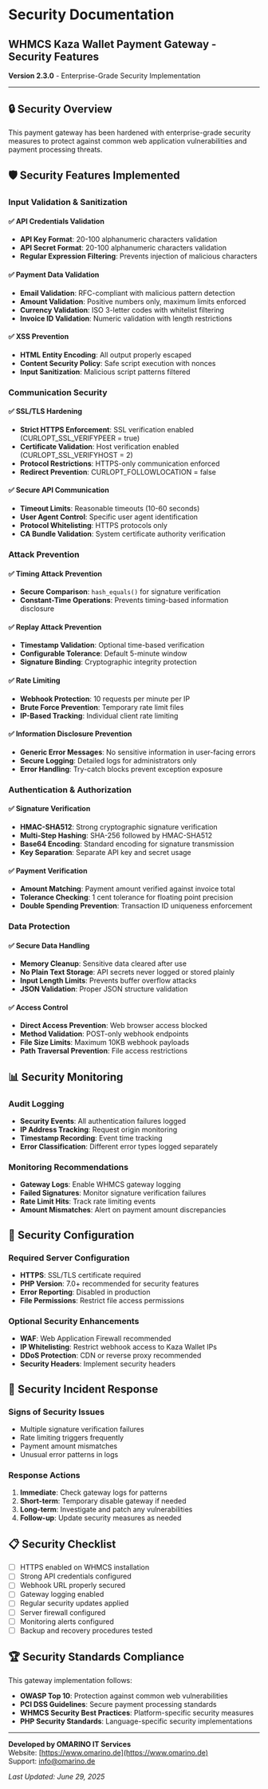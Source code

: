 # Security Documentation

## WHMCS Kaza Wallet Payment Gateway - Security Features

**Version 2.3.0** - Enterprise-Grade Security Implementation

---

## 🔒 Security Overview

This payment gateway has been hardened with enterprise-grade security measures to protect against common web application vulnerabilities and payment processing threats.

## 🛡️ Security Features Implemented

### Input Validation & Sanitization

#### ✅ API Credentials Validation
- **API Key Format**: 20-100 alphanumeric characters validation
- **API Secret Format**: 20-100 alphanumeric characters validation
- **Regular Expression Filtering**: Prevents injection of malicious characters

#### ✅ Payment Data Validation
- **Email Validation**: RFC-compliant with malicious pattern detection
- **Amount Validation**: Positive numbers only, maximum limits enforced
- **Currency Validation**: ISO 3-letter codes with whitelist filtering
- **Invoice ID Validation**: Numeric validation with length restrictions

#### ✅ XSS Prevention
- **HTML Entity Encoding**: All output properly escaped
- **Content Security Policy**: Safe script execution with nonces
- **Input Sanitization**: Malicious script patterns filtered

### Communication Security

#### ✅ SSL/TLS Hardening
- **Strict HTTPS Enforcement**: SSL verification enabled (CURLOPT_SSL_VERIFYPEER = true)
- **Certificate Validation**: Host verification enabled (CURLOPT_SSL_VERIFYHOST = 2)
- **Protocol Restrictions**: HTTPS-only communication enforced
- **Redirect Prevention**: CURLOPT_FOLLOWLOCATION = false

#### ✅ Secure API Communication
- **Timeout Limits**: Reasonable timeouts (10-60 seconds)
- **User Agent Control**: Specific user agent identification
- **Protocol Whitelisting**: HTTPS protocols only
- **CA Bundle Validation**: System certificate authority verification

### Attack Prevention

#### ✅ Timing Attack Prevention
- **Secure Comparison**: `hash_equals()` for signature verification
- **Constant-Time Operations**: Prevents timing-based information disclosure

#### ✅ Replay Attack Prevention
- **Timestamp Validation**: Optional time-based verification
- **Configurable Tolerance**: Default 5-minute window
- **Signature Binding**: Cryptographic integrity protection

#### ✅ Rate Limiting
- **Webhook Protection**: 10 requests per minute per IP
- **Brute Force Prevention**: Temporary rate limit files
- **IP-Based Tracking**: Individual client rate limiting

#### ✅ Information Disclosure Prevention
- **Generic Error Messages**: No sensitive information in user-facing errors
- **Secure Logging**: Detailed logs for administrators only
- **Error Handling**: Try-catch blocks prevent exception exposure

### Authentication & Authorization

#### ✅ Signature Verification
- **HMAC-SHA512**: Strong cryptographic signature verification
- **Multi-Step Hashing**: SHA-256 followed by HMAC-SHA512
- **Base64 Encoding**: Standard encoding for signature transmission
- **Key Separation**: Separate API key and secret usage

#### ✅ Payment Verification
- **Amount Matching**: Payment amount verified against invoice total
- **Tolerance Checking**: 1 cent tolerance for floating point precision
- **Double Spending Prevention**: Transaction ID uniqueness enforcement

### Data Protection

#### ✅ Secure Data Handling
- **Memory Cleanup**: Sensitive data cleared after use
- **No Plain Text Storage**: API secrets never logged or stored plainly
- **Input Length Limits**: Prevents buffer overflow attacks
- **JSON Validation**: Proper JSON structure validation

#### ✅ Access Control
- **Direct Access Prevention**: Web browser access blocked
- **Method Validation**: POST-only webhook endpoints
- **File Size Limits**: Maximum 10KB webhook payloads
- **Path Traversal Prevention**: File access restrictions

## 📊 Security Monitoring

### Audit Logging
- **Security Events**: All authentication failures logged
- **IP Address Tracking**: Request origin monitoring
- **Timestamp Recording**: Event time tracking
- **Error Classification**: Different error types logged separately

### Monitoring Recommendations
- **Gateway Logs**: Enable WHMCS gateway logging
- **Failed Signatures**: Monitor signature verification failures
- **Rate Limit Hits**: Track rate limiting events
- **Amount Mismatches**: Alert on payment amount discrepancies

## 🔧 Security Configuration

### Required Server Configuration
- **HTTPS**: SSL/TLS certificate required
- **PHP Version**: 7.0+ recommended for security features
- **Error Reporting**: Disabled in production
- **File Permissions**: Restrict file access permissions

### Optional Security Enhancements
- **WAF**: Web Application Firewall recommended
- **IP Whitelisting**: Restrict webhook access to Kaza Wallet IPs
- **DDoS Protection**: CDN or reverse proxy recommended
- **Security Headers**: Implement security headers

## 🚨 Security Incident Response

### Signs of Security Issues
- Multiple signature verification failures
- Rate limiting triggers frequently
- Payment amount mismatches
- Unusual error patterns in logs

### Response Actions
1. **Immediate**: Check gateway logs for patterns
2. **Short-term**: Temporary disable gateway if needed
3. **Long-term**: Investigate and patch any vulnerabilities
4. **Follow-up**: Update security measures as needed

## 📋 Security Checklist

- [ ] HTTPS enabled on WHMCS installation
- [ ] Strong API credentials configured
- [ ] Webhook URL properly secured
- [ ] Gateway logging enabled
- [ ] Regular security updates applied
- [ ] Server firewall configured
- [ ] Monitoring alerts configured
- [ ] Backup and recovery procedures tested

## 🏆 Security Standards Compliance

This gateway implementation follows:
- **OWASP Top 10**: Protection against common web vulnerabilities
- **PCI DSS Guidelines**: Secure payment processing standards
- **WHMCS Security Best Practices**: Platform-specific security measures
- **PHP Security Standards**: Language-specific security implementations

---

**Developed by OMARINO IT Services**  
Website: [https://www.omarino.de](https://www.omarino.de)  
Support: [info@omarino.de](mailto:info@omarino.de)

*Last Updated: June 29, 2025*
